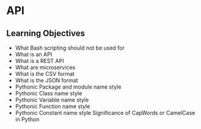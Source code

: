#  API

## Learning Objectives


   - What Bash scripting should not be used for
   - What is an API
   - What is a REST API
   - What are microservices
   - What is the CSV format
   - What is the JSON format
   - Pythonic Package and module name style
   - Pythonic Class name style
   - Pythonic Variable name style
   - Pythonic Function name style
   - Pythonic Constant name style
    Significance of CapWords or CamelCase in Python
